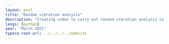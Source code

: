 ```yaml
---
layout: post
title: "Random vibration analysis"
description: "Creating codes to carry out random vibration analysis in FEniCS."
langs: [python]
year: "March 2021"
typora-root-url: ../../../../website
---
```



